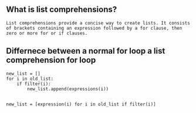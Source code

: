 ## What is list comprehensions? 
    List comprehensions provide a concise way to create lists. It consists of brackets containing an expression followed by a for clause, then zero or more for or if clauses. 

## Differnece between a normal for loop a list comprehension for loop 

    new_list = []
    for i in old_list:
        if filter(i):
            new_list.append(expressions(i))
    

    new_list = [expression(i) for i in old_list if filter(i)]




